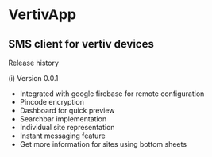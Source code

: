 # VertivApp

## SMS client for vertiv devices

Release history

(i) Version 0.0.1

* Integrated with google firebase for remote configuration
* Pincode encryption 
* Dashboard for quick preview
* Searchbar implementation
* Individual site representation
* Instant messaging feature
* Get more information for sites using bottom sheets
